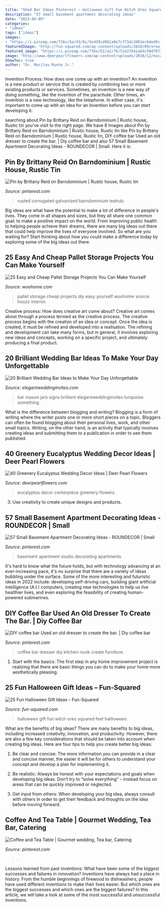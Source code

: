 ```yaml
---
title: "Shed Bar Ideas Pinterest ~ Halloween Gift Fun Witch Oreo Squared Feet Hallloween"
description: "57 small basement apartment decorating ideas"
date: "2023-04-09"
categories:
- "ideas"
tags: ["ideas"]
images:
- "https://i.pinimg.com/736x/5e/43/9c/5e439cd861a0e7cf71dc2061ecbded9c.jpg"
featuredImage: "http://fun-squared.com/wp-content/uploads/2016/09/oreo-witch-feet-1.jpg"
featured_image: "https://i.pinimg.com/736x/52/a2/76/52a27641a64c50df073167dfb404842d.jpg"
image: "http://www.deerpearlflowers.com/wp-content/uploads/2016/12/eucalyptus-wedding-centerpiece-via-Jenny-Haas-Photography.jpg"
ShowToc: true
author: "Dr. Marilou Runte Jr."
---
```



Invention Process: How does one come up with an invention?
An invention is a new product or service that is created by combining two or more existing products or services. Sometimes, an invention is a new way of doing something, like the invention of the parachute. Other times, an invention is a new technology, like the telephone. In either case, it's important to come up with an idea for an Invention before you can start developing it.

	

		
searching about Pin by Brittany Reid on Barndominium | Rustic house, Rustic tin you've visit to the right page. We have 8 Images about Pin by Brittany Reid on Barndominium | Rustic house, Rustic tin like Pin by Brittany Reid on Barndominium | Rustic house, Rustic tin, DIY coffee bar Used an old dresser to create the bar. | Diy coffee bar and also 57 Small Basement Apartment Decorating Ideas - ROUNDECOR | Small. Here it is:
		
    
## Pin By Brittany Reid On Barndominium | Rustic House, Rustic Tin

<img loading=lazy src="https://i.pinimg.com/736x/5e/43/9c/5e439cd861a0e7cf71dc2061ecbded9c.jpg" onerror="this.onerror=null;this.src='https://tse1.mm.bing.net/th?id=OIP.kYvYacbE07Ae5uSnrRqjKQHaLN&amp;pid=15.1';" alt="Pin by Brittany Reid on Barndominium | Rustic house, Rustic tin">

_Source: pinterest.com_

>rusted corrugated galvanized barndominium teahub. 

	

Big ideas are what have the potential to make a lot of difference in people's lives. They come in all shapes and sizes, but they all share one common goal: to make a positive impact on the world. From improving public health to helping people achieve their dreams, there are many big ideas out there that could help improve the lives of everyone involved. So what are you waiting for? Start thinking about how you could make a difference today by exploring some of the big ideas out there.

    
## 25 Easy And Cheap Pallet Storage Projects You Can Make Yourself

<img loading=lazy src="https://www.woohome.com/wp-content/uploads/2015/07/pallet-storage-ideas-woohome-10.jpg" onerror="this.onerror=null;this.src='https://tse3.mm.bing.net/th?id=OIP.f0xbvbZiLnGPntnsccNoBgHaLH&amp;pid=15.1';" alt="25 Easy and Cheap Pallet Storage Projects You Can Make Yourself">

_Source: woohome.com_

>pallet storage cheap projects diy easy yourself woohome source houzz interior. 

	

Creative process: How does creative art come about?
Creative art comes about through a process termed as the creative process. The creative process begins with the creation of an idea or concept. Once the idea is created, it must be refined and developed into a realisation. The refining and development can take many forms, but in general, it involves exploring new ideas and concepts, working on a specific project, and ultimately producing a final product.

    
## 20 Brilliant Wedding Bar Ideas To Make Your Day Unforgettable

<img loading=lazy src="https://www.elegantweddinginvites.com/wedding-blog/wp-content/uploads/2015/05/brilliant-wedding-bar-ideas-with-mason-jars-and-chalkboard-signs.jpg" onerror="this.onerror=null;this.src='https://tse2.mm.bing.net/th?id=OIP.YIgBi7O2-GbCj_a92EtVwQHaLH&amp;pid=15.1';" alt="20 Brilliant Wedding Bar Ideas to Make Your Day Unforgettable">

_Source: elegantweddinginvites.com_

>bar mason jars signs brilliant elegantweddinginvites turquoise something. 

	

What is the difference between blogging and writing?
Blogging is a form of writing where the writer posts one or more short pieces on a topic. Bloggers can often be found blogging about their personal lives, work, and other small topics. Writing, on the other hand, is an activity that typically involves creating ideas and submitting them to a publication in order to see them published.

    
## 40 Greenery Eucalyptus Wedding Decor Ideas | Deer Pearl Flowers

<img loading=lazy src="http://www.deerpearlflowers.com/wp-content/uploads/2016/12/eucalyptus-wedding-centerpiece-via-Jenny-Haas-Photography.jpg" onerror="this.onerror=null;this.src='https://tse4.mm.bing.net/th?id=OIP.YeVz4c5zEGmPmZNLDWxRCgHaLH&amp;pid=15.1';" alt="40 Greenery Eucalyptus Wedding Decor Ideas | Deer Pearl Flowers">

_Source: deerpearlflowers.com_

>eucalyptus decor centerpiece greenery flowers. 

	

3. Use creativity to create unique designs and products.

    
## 57 Small Basement Apartment Decorating Ideas - ROUNDECOR | Small

<img loading=lazy src="https://i.pinimg.com/736x/52/a2/76/52a27641a64c50df073167dfb404842d.jpg" onerror="this.onerror=null;this.src='https://tse3.mm.bing.net/th?id=OIP.agk-WBac3SosPS1_Bf6GyQHaJ3&amp;pid=15.1';" alt="57 Small Basement Apartment Decorating Ideas - ROUNDECOR | Small">

_Source: pinterest.com_

>basement apartment studio decorating apartments. 

	

It's hard to know what the future holds, but with technology advancing at an ever-increasing pace, it's no surprise that there are a variety of ideas bubbling under the surface. Some of the more interesting and futuristic ideas in 2022 include: developing self-driving cars, building giant artificial intelligence (A.I.) computers, creating new technologies to help us live healthier lives, and even exploring the feasibility of creating human-powered submarines.

    
## DIY Coffee Bar Used An Old Dresser To Create The Bar. | Diy Coffee Bar

<img loading=lazy src="https://i.pinimg.com/736x/64/97/37/64973722a2d1db5865d6ee3f7ba4d140.jpg" onerror="this.onerror=null;this.src='https://tse4.mm.bing.net/th?id=OIP.YvQv7KpFa4AIFXLYFBY59gHaLK&amp;pid=15.1';" alt="DIY coffee bar Used an old dresser to create the bar. | Diy coffee bar">

_Source: pinterest.com_

>coffee bar dresser diy kitchen nook create furniture. 

	

1. Start with the basics: The first step in any home improvement project is realizing that there are basic things you can do to make your home more aesthetically pleasing.

    
## 25 Fun Halloween Gift Ideas – Fun-Squared

<img loading=lazy src="http://fun-squared.com/wp-content/uploads/2016/09/oreo-witch-feet-1.jpg" onerror="this.onerror=null;this.src='https://tse2.mm.bing.net/th?id=OIP.aq_fwp3kZR8SKdkrwFDaiwHaLH&amp;pid=15.1';" alt="25 Fun Halloween Gift Ideas – Fun-Squared">

_Source: fun-squared.com_

>halloween gift fun witch oreo squared feet hallloween. 

	

What are the benefits of big ideas?
There are many benefits to big ideas, including increased creativity, innovation, and productivity. However, there are also a few key considerations that should be taken into account when creating big ideas. Here are four tips to help you create better big ideas:
1. Be clear and concise: The more information you can provide in a clear and concise manner, the easier it will be for others to understand your concept and develop a plan for implementing it.

2. Be realistic: Always be honest with your expectations and goals when developing big ideas. Don’t try to “solve everything” – instead focus on areas that can be quickly improved or neglected.

3. Get input from others: When developing your big idea, always consult with others in order to get their feedback and thoughts on the idea before moving forward.

    
## Coffee And Tea Table | Gourmet Wedding, Tea Bar, Catering

<img loading=lazy src="https://i.pinimg.com/736x/8b/30/9a/8b309a2ab035e2e10f183219c256bd89.jpg" onerror="this.onerror=null;this.src='https://tse1.mm.bing.net/th?id=OIP.YrMraQOSQHb2SIbEtLFARwHaJ3&amp;pid=15.1';" alt="Coffee and Tea Table | Gourmet wedding, Tea bar, Catering">

_Source: pinterest.com_

>. 

	

Lessons learned from past inventions: What have been some of the biggest successes and failures in innovation?
Inventions have always had a place in history. From the humble beginnings of firewood to dishwashers, people have used different inventions to make their lives easier. But which ones are the biggest successes and which ones are the biggest failures? In this article, we will take a look at some of the most successful and unsuccessful inventions.

